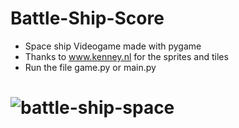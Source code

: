 # Battle-Ship-Score
- Space ship Videogame made with pygame
- Thanks to www.kenney.nl for the sprites and tiles
- Run the file game.py or main.py
# ![battle-ship-space](https://github.com/Tokkiioo/Battle-Ship-Score/assets/128412240/662ede2a-c9ba-4942-b0cf-821158c63bd1)
